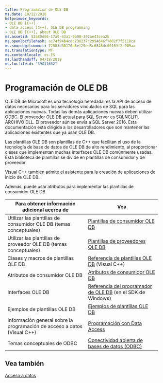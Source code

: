 ```yaml
---
title: Programación de OLE DB
ms.date: 10/22/2018
helpviewer_keywords:
- OLE DB [C++]
- data access [C++], OLE DB programming
- OLE DB [C++], about OLE DB
ms.assetid: 52a80d66-17a9-43a1-9b90-392ae43cea2b
ms.openlocfilehash: ac74f94b4cdc738237c2994646f7602f7f5118ca
ms.sourcegitcommit: 72583d30170d6ef29ea5c6848dc00169f2c909aa
ms.translationtype: MT
ms.contentlocale: es-ES
ms.lasthandoff: 04/18/2019
ms.locfileid: "59031652"
---
```

# <a name="ole-db-programming"></a>Programación de OLE DB

OLE DB de Microsoft es una tecnología heredada; es la API de acceso de datos necesarios para los servidores vinculados de SQL para las aplicaciones nuevas. Todas las demás aplicaciones nuevas deben utilizar ODBC. El proveedor OLE DB actual para SQL Server es SQLNCLI11. ARCHIVO DLL. El proveedor aún se envía a SQL Server 2016. Esta documentación está dirigida a los desarrolladores que son mantener las aplicaciones existentes que ya usan OLE DB.

Las plantillas OLE DB son plantillas de C++ que facilitan el uso de la tecnología de base de datos de OLE DB de alto rendimiento, al proporcionar clases que implementan muchas interfaces OLE DB comúnmente usadas. Esta biblioteca de plantillas se divide en plantillas de consumidor y de proveedor.

Visual C++ también admite el asistente para la creación de aplicaciones de inicio de OLE DB.

Además, puede usar atributos para implementar las plantillas de consumidor OLE DB.

|Para obtener información adicional acerca de|Vea|
|-------------------------|---------|
|Utilizar las plantillas de consumidor OLE DB (temas conceptuales)|[Plantillas de consumidor OLE DB](../../data/oledb/ole-db-consumer-templates-cpp.md)|
|Utilizar las plantillas de proveedor OLE DB (temas conceptuales)|[Plantillas de proveedores OLE DB](../../data/oledb/ole-db-provider-templates-cpp.md)|
|Clases y macros de plantillas OLE DB|[Referencia de plantillas OLE DB](../../data/oledb/ole-db-templates.md) (Visual C++)|
|Atributos de consumidor OLE DB|[Atributos de consumidor OLE DB](../../windows/ole-db-consumer-attributes.md)|
|Interfaces OLE DB|[Referencia del programador de OLE DB](/sql/connect/oledb/oledb-driver-for-sql-server) (en el SDK de Windows)|
|Ejemplos de plantillas OLE DB|[Ejemplos de plantillas OLE DB](https://github.com/Microsoft/VCSamples)|
|Información general sobre la programación de acceso a datos (Visual C++)|[Programación con Data Access](../../data/data-access-programming-mfc-atl.md)|
|Temas conceptuales de ODBC|[Conectividad abierta de bases de datos (ODBC)](../../data/odbc/open-database-connectivity-odbc.md)|

## <a name="see-also"></a>Vea también

[Acceso a datos](../data-access-in-cpp.md)